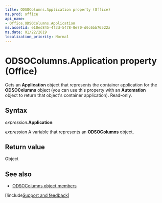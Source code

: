 ```yaml
---
title: ODSOColumns.Application property (Office)
ms.prod: office
api_name:
- Office.ODSOColumns.Application
ms.assetid: e10ed845-4f3d-5478-0e70-d0c6bb76522a
ms.date: 01/22/2019
localization_priority: Normal
---
```



# ODSOColumns.Application property (Office)

Gets an **Application** object that represents the container application for the **ODSOColumns** object (you can use this property with an **Automation** object to return that object's container application). Read-only.


## Syntax

_expression_.**Application**

_expression_ A variable that represents an **[ODSOColumns](Office.ODSOColumns.md)** object.


## Return value

Object


## See also

- [ODSOColumns object members](overview/Library-Reference/odsocolumns-members-office.md)



[!include[Support and feedback](~/includes/feedback-boilerplate.md)]